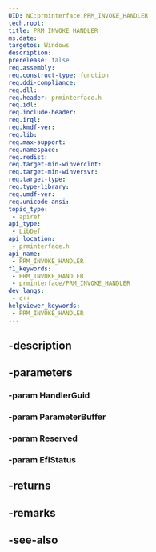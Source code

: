 ```yaml
---
UID: NC:prminterface.PRM_INVOKE_HANDLER
tech.root: 
title: PRM_INVOKE_HANDLER
ms.date: 
targetos: Windows
description: 
prerelease: false
req.assembly: 
req.construct-type: function
req.ddi-compliance: 
req.dll: 
req.header: prminterface.h
req.idl: 
req.include-header: 
req.irql: 
req.kmdf-ver: 
req.lib: 
req.max-support: 
req.namespace: 
req.redist: 
req.target-min-winverclnt: 
req.target-min-winversvr: 
req.target-type: 
req.type-library: 
req.umdf-ver: 
req.unicode-ansi: 
topic_type:
 - apiref
api_type:
 - LibDef
api_location:
 - prminterface.h
api_name:
 - PRM_INVOKE_HANDLER
f1_keywords:
 - PRM_INVOKE_HANDLER
 - prminterface/PRM_INVOKE_HANDLER
dev_langs:
 - c++
helpviewer_keywords:
 - PRM_INVOKE_HANDLER
---
```


## -description

## -parameters

### -param HandlerGuid

### -param ParameterBuffer

### -param Reserved

### -param EfiStatus

## -returns

## -remarks

## -see-also


